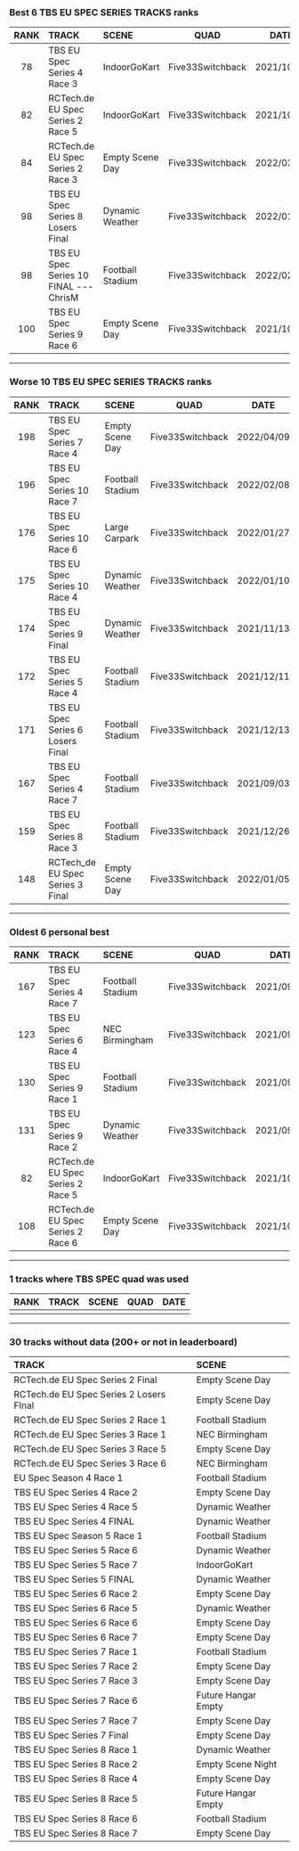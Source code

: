 ### Best 6 TBS EU SPEC SERIES TRACKS ranks
|RANK|TRACK|SCENE|QUAD|DATE|
|:---:|:---|:---|:---:|:---:|
|78|TBS EU Spec Series 4 Race 3|IndoorGoKart|Five33Switchback|2021/10/06|
|82|RCTech.de EU Spec Series 2 Race 5|IndoorGoKart|Five33Switchback|2021/10/03|
|84|RCTech.de EU Spec Series 2 Race 3|Empty Scene Day|Five33Switchback|2022/03/28|
|98|TBS EU Spec Series 8 Losers Final|Dynamic Weather|Five33Switchback|2022/01/04|
|98|TBS EU Spec Series 10 FINAL --- ChrisM|Football Stadium|Five33Switchback|2022/02/27|
|100|TBS EU Spec Series 9 Race 6|Empty Scene Day|Five33Switchback|2021/10/27|
---
### Worse 10 TBS EU SPEC SERIES TRACKS ranks
|RANK|TRACK|SCENE|QUAD|DATE|
|:---:|:---|:---|:---:|:---:|
|198|TBS EU Spec Series 7 Race 4|Empty Scene Day|Five33Switchback|2022/04/09|
|196|TBS EU Spec Series 10 Race 7|Football Stadium|Five33Switchback|2022/02/08|
|176|TBS EU Spec Series 10 Race 6|Large Carpark|Five33Switchback|2022/01/27|
|175|TBS EU Spec Series 10 Race 4|Dynamic Weather|Five33Switchback|2022/01/10|
|174|TBS EU Spec Series 9 Final|Dynamic Weather|Five33Switchback|2021/11/13|
|172|TBS EU Spec Series 5 Race 4|Football Stadium|Five33Switchback|2021/12/11|
|171|TBS EU Spec Series 6 Losers Final|Football Stadium|Five33Switchback|2021/12/13|
|167|TBS EU Spec Series 4 Race 7|Football Stadium|Five33Switchback|2021/09/03|
|159|TBS EU Spec Series 8 Race 3|Football Stadium|Five33Switchback|2021/12/26|
|148|RCTech_de EU Spec Series 3 Final|Empty Scene Day|Five33Switchback|2022/01/05|
---
### Oldest 6 personal best
|RANK|TRACK|SCENE|QUAD|DATE|
|:---:|:---|:---|:---:|:---:|
|167|TBS EU Spec Series 4 Race 7|Football Stadium|Five33Switchback|2021/09/03|
|123|TBS EU Spec Series 6 Race 4|NEC Birmingham|Five33Switchback|2021/09/03|
|130|TBS EU Spec Series 9 Race 1|Football Stadium|Five33Switchback|2021/09/11|
|131|TBS EU Spec Series 9 Race 2|Dynamic Weather|Five33Switchback|2021/09/18|
|82|RCTech.de EU Spec Series 2 Race 5|IndoorGoKart|Five33Switchback|2021/10/03|
|108|RCTech.de EU Spec Series 2 Race 6|Empty Scene Day|Five33Switchback|2021/10/03|
---
### 1 tracks where TBS SPEC quad was used
|RANK|TRACK|SCENE|QUAD|DATE|
|:---:|:---|:---|:---:|:---:|
||||||
---
### 30 tracks without data (200+ or not in leaderboard)
|TRACK|SCENE|
|:---|:---|
|RCTech.de EU Spec Series 2 Final|Empty Scene Day|
|RCTech.de EU Spec Series 2 Losers FInal|Empty Scene Day|
|RCTech.de EU Spec Series 2 Race 1|Football Stadium|
|RCTech.de EU Spec Series 3 Race 1|NEC Birmingham|
|RCTech.de EU Spec Series 3 Race 5|Empty Scene Day|
|RCTech.de EU Spec Series 3 Race 6|NEC Birmingham|
|EU Spec Season 4 Race 1|Football Stadium|
|TBS EU Spec Series 4 Race 2|Empty Scene Day|
|TBS EU Spec Series 4 Race 5|Dynamic Weather|
|TBS EU Spec Series 4 FINAL|Dynamic Weather|
|TBS EU Spec Season 5 Race 1|Football Stadium|
|TBS EU Spec Series 5 Race 6|Dynamic Weather|
|TBS EU Spec Series 5 Race 7|IndoorGoKart|
|TBS EU Spec Series 5 FINAL|Dynamic Weather|
|TBS EU Spec Series 6 Race 2|Empty Scene Day|
|TBS EU Spec Series 6 Race 5|Dynamic Weather|
|TBS EU Spec Series 6 Race 6|Empty Scene Day|
|TBS EU Spec Series 6 Race 7|Empty Scene Day|
|TBS EU Spec Series 7 Race 1|Football Stadium|
|TBS EU Spec Series 7 Race 2|Empty Scene Day|
|TBS EU Spec Series 7 Race 3|Empty Scene Day|
|TBS EU Spec Series 7 Race 6|Future Hangar Empty|
|TBS EU Spec Series 7 Race 7|Empty Scene Day|
|TBS EU Spec Series 7 Final|Empty Scene Day|
|TBS EU Spec Series 8 Race 1|Dynamic Weather|
|TBS EU Spec Series 8 Race 2|Empty Scene Night|
|TBS EU Spec Series 8 Race 4|Empty Scene Day|
|TBS EU Spec Series 8 Race 5|Future Hangar Empty|
|TBS EU Spec Series 8 Race 6|Football Stadium|
|TBS EU Spec Series 8 Race 7|Empty Scene Day|
